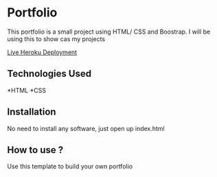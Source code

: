 # Portfolio

This portfolio is a small project using HTML/ CSS and Boostrap. I will be using this to show cas my projects

[Live Heroku Deployment](https://portfolio-victorhardy.herokuapp.com)



## Technologies Used

*HTML
*CSS

## Installation

No need to install any software, just open up index.html

## How to use ?

Use this template to build your own portfolio

